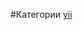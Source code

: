 #Категории
[yii](https://github.com/rainnogame/learning/blob/master/table_of_content/docs/yii/response/response.md)

